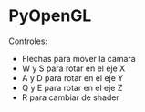 # PyOpenGL
Controles:
- Flechas para mover la camara
- W y S para rotar en el eje X
- A y D para rotar en el eje Y
- Q y E para rotar en el eje Z
- R para cambiar de shader